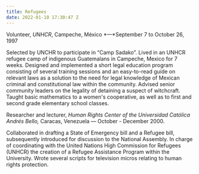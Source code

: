 ```yaml
---
title: Refugees
date: 2022-01-10 17:30:47 Z
---
```


Volunteer, *UNHCR*, Campeche, México *—*September 7 to October 26, 1997

Selected by UNCHR to participate in “Camp Sadako”. Lived in an UNHCR refugee camp of indigenous Guatemalans in Campeche, Mexico for 7 weeks. Designed and implemented a short legal education program consisting of several training sessions and an easy-to-read guide on relevant laws as a solution to the need for legal knowledge of Mexican criminal and constitutional law within the community. Advised senior community leaders on the legality of detaining a suspect of witchcraft.  Taught basic mathematics to a women's cooperative, as well as to first and second grade elementary school classes.



Researcher and lecturer, *Human Rights Center of the Universidad Católica Andrés Bello,* Caracas, Venezuela *—* October - December 2000.

Collaborated in drafting a State of Emergency bill and a Refugee bill, subsequently introduced for discussion to the National Assembly. In charge of coordinating with the United Nations High Commission for Refugees (UNHCR) the creation of a Refugee Assistance Program within the University. Wrote several scripts for television micros relating to human rights protection.